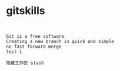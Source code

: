 # gitskills

```


Git is a free software
Creating a new branch is quick and simple
no fast forward merge
test 1

隐藏工作区 stash

```
